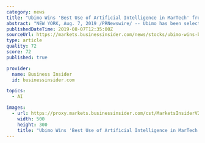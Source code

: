 ```yaml
---
category: news
title: "Ubimo Wins 'Best Use of Artificial Intelligence in MarTech' from the 2019 MarTech Breakthrough Awards Program"
abstract: "NEW YORK, Aug. 7, 2019 /PRNewswire/ -- Ubimo has been selected as the 2019 winner of the \"Best Use of Artificial Intelligence in MarTech\" award by MarTech Breakthrough, a market intelligence ..."
publishedDateTime: 2019-08-07T12:35:00Z
sourceUrl: https://markets.businessinsider.com/news/stocks/ubimo-wins-best-use-of-artificial-intelligence-in-martech-from-the-2019-martech-breakthrough-awards-program-1028426467
type: article
quality: 72
score: 72
published: true

provider:
  name: Business Insider
  id: businessinsider.com

topics:
  - AI

images:
  - url: https://proxy.markets.businessinsider.com/cst/MarketsInsiderV2/Share/chart.aspx?instruments=300013,998434,1059,333&amp;style=miniweiss5025&amp;period=IntradayAvailability&amp;timezone=Eastern Standard Time&amp;la=1&amp;height=30&amp;width=60
    width: 500
    height: 300
    title: "Ubimo Wins 'Best Use of Artificial Intelligence in MarTech' from the 2019 MarTech Breakthrough Awards Program"
---
```

